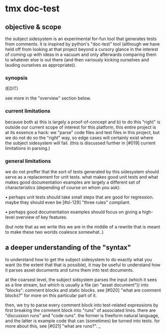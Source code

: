# tmx doc-test

## objective & scope

the subject sidesystem is an experimental for-fun tool that generates
tests from comments. it is inspired by python's "doc-test" tool
(although we have held off from looking at that project beyond a cursory
glance in the interest of coming up with ideas in a vacuum and only
afterwards comparing them to whatever else is out there (and then
variously kicking ourselves and lauding ourselves as appropriate)).


### synopsis

(EDIT)

see more in the "overview" section below.



### current limitations

because both a) this is largely a proof-of-concept and b) to do this
"right" is outside our current scope of interest for this platform,
this entire project is at its essence a hack: we "parse" code files and
test files in this project, but we do not do so the "right" way, so edge
cases will certainly exist where the subject sidesystem will fail.
(this is discussed further in [#019] current limitations in parsing.)



### general limitations

we do not proffer that the sort of tests generated by this sidesystem
should serve as a replacement for unit tests. what makes good unit tests
and what makes good documentation examples are largely a different set
of characteristics (depending of course on whom you ask):

  • perhaps unit tests should take small steps that are good for regression.
    maybe they should even be [#sl-129] "three rules" compliant.

  • perhaps good documentation examples should focus on giving a
    high-level overview of key features.

(but note that as we write this we are in the middle of a rewrite that
is meant to make these two worlds coalesce somewhat..)




## a deeper understanding of the "syntax"

to understand how to get the subject sidesystem to do exactly what you
want (to the extent that that is possible), it may be useful to
understand how it parses asset documents and turns them into test
documents.

at the coarsest level, the subject sidsystem parses the input (which it
sees as a line stream, but which is usually a file (an "asset document"))
into "blocks": comment blocks and static blocks. see [#020] "what are
comment blocks?" for more on this particular part of it.

then, we try to parse every comment block into test-related expressions
by first breaking the comment block into "runs" of associated lines.
there are "discussion runs" and "code runs". the former is freeform
natural language, and the latter is example code that can (sometimes) be
turned into tests. for more about this, see [#021] "what are runs?".
_
